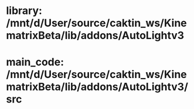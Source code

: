# library: /mnt/d/User/source/caktin_ws/KinematrixBeta/lib/addons/AutoLightv3
# main_code: /mnt/d/User/source/caktin_ws/KinematrixBeta/lib/addons/AutoLightv3/src